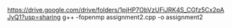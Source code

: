https://drive.google.com/drive/folders/1pjHP7ObVzUFiJRK4S_CGfz5Cx2pAJyQ1?usp=sharing
g++ -fopenmp assignment2.cpp -o assignment2
